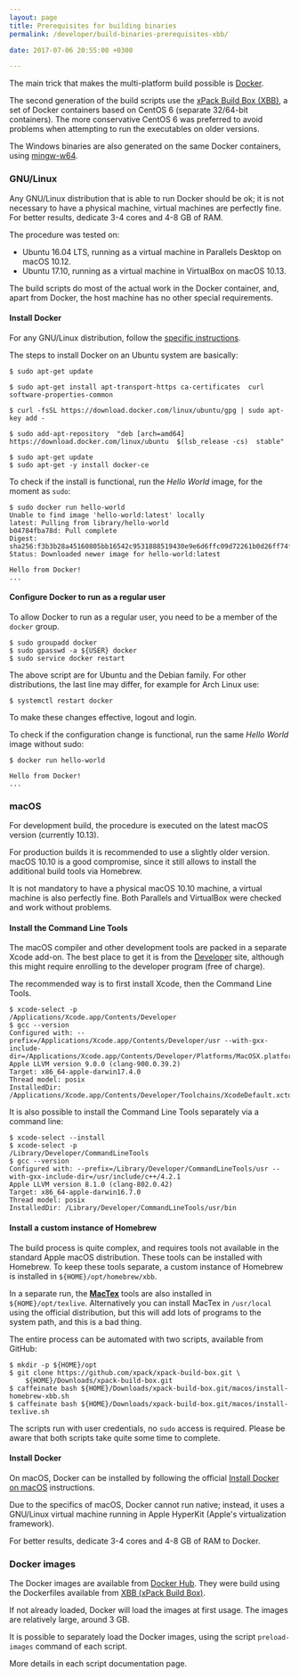 ```yaml
---
layout: page
title: Prerequisites for building binaries
permalink: /developer/build-binaries-prerequisites-xbb/

date: 2017-07-06 20:55:00 +0300

---
```


The main trick that makes the multi-platform build possible is [Docker](https://www.docker.com).

The second generation of the build scripts use the [xPack Build Box (XBB)](https://github.com/xpack/xpack-build-box), a set of Docker containers based on CentOS 6 (separate 32/64-bit containers). The more conservative CentOS 6 was preferred to avoid problems when attempting to run the executables on older versions.

The Windows binaries are also generated on the same Docker containers, using [mingw-w64](http://mingw-w64.org).

### GNU/Linux

Any GNU/Linux distribution that is able to run Docker should be ok; it is not necessary to have a physical machine, virtual machines are perfectly fine. For better results, dedicate 3-4 cores and 4-8 GB of RAM.

The procedure was tested on:

- Ubuntu 16.04 LTS, running as a virtual machine in Parallels Desktop on macOS 10.12.
- Ubuntu 17.10, running as a virtual machine in VirtualBox on macOS 10.13.

The build scripts do most of the actual work in the Docker container, and, apart from Docker, the host machine has no other special requirements.

#### Install Docker

For any GNU/Linux distribution, follow the [specific instructions](https://docs.docker.com/engine/installation/linux/docker-ce/ubuntu/#install-using-the-repository).

The steps to install Docker on an Ubuntu system are basically:

```console
$ sudo apt-get update

$ sudo apt-get install apt-transport-https ca-certificates  curl software-properties-common

$ curl -fsSL https://download.docker.com/linux/ubuntu/gpg | sudo apt-key add -

$ sudo add-apt-repository  "deb [arch=amd64] https://download.docker.com/linux/ubuntu  $(lsb_release -cs)  stable"

$ sudo apt-get update
$ sudo apt-get -y install docker-ce
```

To check if the install is functional, run the _Hello World_ image, for the moment as `sudo`:

```console
$ sudo docker run hello-world
Unable to find image 'hello-world:latest' locally
latest: Pulling from library/hello-world
b04784fba78d: Pull complete 
Digest: sha256:f3b3b28a45160805bb16542c9531888519430e9e6d6ffc09d72261b0d26ff74f
Status: Downloaded newer image for hello-world:latest

Hello from Docker!
...
```

#### Configure Docker to run as a regular user

To allow Docker to run as a regular user, you need to be a member of the `docker` group.

```console
$ sudo groupadd docker
$ sudo gpasswd -a ${USER} docker
$ sudo service docker restart
```

The above script are for Ubuntu and the Debian family. For other distributions, the last line may differ, for example for Arch Linux use:

```console
$ systemctl restart docker
```

To make these changes effective, logout and login.

To check if the configuration change is functional, run the same _Hello World_ image without sudo:

```console
$ docker run hello-world

Hello from Docker!
...
```

### macOS

For development build, the procedure is executed on the latest macOS version (currently 10.13).

For production builds it is recommended to use a slightly older version. macOS 10.10 is a good compromise, since it still allows to install the additional build tools via Homebrew.

It is not mandatory to have a physical macOS 10.10 machine, a virtual machine is also perfectly fine. Both Parallels and VirtualBox were checked and work without problems.

#### Install the Command Line Tools

The macOS compiler and other development tools are packed in a separate Xcode add-on. The best place to get it is from the [Developer](https://developer.apple.com/xcode/downloads/) site, although this might require enrolling to the developer program (free of charge).

The recommended way is to first install Xcode, then the Command Line Tools. 

```console
$ xcode-select -p
/Applications/Xcode.app/Contents/Developer
$ gcc --version
Configured with: --prefix=/Applications/Xcode.app/Contents/Developer/usr --with-gxx-include-dir=/Applications/Xcode.app/Contents/Developer/Platforms/MacOSX.platform/Developer/SDKs/MacOSX10.13.sdk/usr/include/c++/4.2.1
Apple LLVM version 9.0.0 (clang-900.0.39.2)
Target: x86_64-apple-darwin17.4.0
Thread model: posix
InstalledDir: /Applications/Xcode.app/Contents/Developer/Toolchains/XcodeDefault.xctoolchain/usr/bin
```

It is also possible to install the Command Line Tools separately via a command line:

```console
$ xcode-select --install
$ xcode-select -p
/Library/Developer/CommandLineTools
$ gcc --version
Configured with: --prefix=/Library/Developer/CommandLineTools/usr --with-gxx-include-dir=/usr/include/c++/4.2.1
Apple LLVM version 8.1.0 (clang-802.0.42)
Target: x86_64-apple-darwin16.7.0
Thread model: posix
InstalledDir: /Library/Developer/CommandLineTools/usr/bin
```

#### Install a custom instance of Homebrew

The build process is quite complex, and requires tools not available in the standard Apple macOS distribution. These tools can be installed with Homebrew. To keep these tools separate, a custom instance of Homebrew is installed in `${HOME}/opt/homebrew/xbb`. 

In a separate run, the **[MacTex](http://www.tug.org/mactex/)** tools are also installed in `${HOME}/opt/texlive`. Alternatively you can install MacTex in `/usr/local` using the official distribution, but this will add lots of programs to the system path, and this is a bad thing.

The entire process can be automated with two scripts, available from GitHub:

```console
$ mkdir -p ${HOME}/opt
$ git clone https://github.com/xpack/xpack-build-box.git \
    ${HOME}/Downloads/xpack-build-box.git
$ caffeinate bash ${HOME}/Downloads/xpack-build-box.git/macos/install-homebrew-xbb.sh
$ caffeinate bash ${HOME}/Downloads/xpack-build-box.git/macos/install-texlive.sh
```

The scripts run with user credentials, no `sudo` access is required. Please be aware that both scripts take quite some time to complete.

#### Install Docker

On macOS, Docker can be installed by following the official [Install Docker on macOS](https://docs.docker.com/docker-for-mac/install/) instructions.

Due to the specifics of macOS, Docker cannot run native; instead, it uses a GNU/Linux virtual machine running in Apple HyperKit (Apple's virtualization framework).

For better results, dedicate 3-4 cores and 4-8 GB of RAM to Docker.

### Docker images

The Docker images are available from [Docker Hub](https://hub.docker.com/u/ilegeul/). They were build using the Dockerfiles available from [XBB (xPack Build Box)](https://github.com/xpack/xpack-build-box/tree/master/centos).

If not already loaded, Docker will load the images at first usage. The images are relatively large, around 3 GB.

It is possible to separately load the Docker images, using the script `preload-images` command of each script.

More details in each script documentation page.
